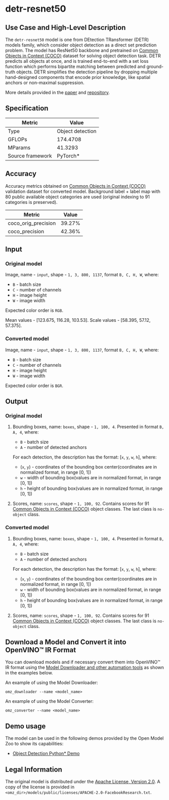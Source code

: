 # detr-resnet50

## Use Case and High-Level Description

The `detr-resnet50` model is one from DEtection TRansformer (DETR) models family, which consider object detection as a direct set prediction problem. The model has ResNet50 backbone and pretrained on [Common Objects in Context (COCO)](https://cocodataset.org/#home) dataset for solving object detection task. DETR predicts all objects at once, and is trained end-to-end with a set loss function which performs bipartite matching between predicted and ground-truth objects. DETR simplifies the detection pipeline by dropping multiple hand-designed components that encode prior knowledge, like spatial anchors or non-maximal suppression.

More details provided in the [paper](https://arxiv.org/abs/2005.12872) and [repository](https://github.com/facebookresearch/detr).

## Specification

| Metric                          | Value             |
|---------------------------------|-------------------|
| Type                            | Object detection  |
| GFLOPs                          | 174.4708          |
| MParams                         | 41.3293           |
| Source framework                | PyTorch\*         |

## Accuracy

Accuracy metrics obtained on [Common Objects in Context (COCO)](https://cocodataset.org/#home) validation dataset for converted model. Background label + label map with 80 public available object categories are used (original indexing to 91 categories is preserved).

| Metric              | Value  |
| ------------------- | ------ |
| coco_orig_precision | 39.27% |
| coco_precision      | 42.36% |

## Input

### Original model

Image, name - `input`, shape - `1, 3, 800, 1137`, format `B, C, H, W`, where:

- `B` - batch size
- `C` - number of channels
- `H` - image height
- `W` - image width

Expected color order is `RGB`.

Mean values - [123.675, 116.28, 103.53].
Scale values - [58.395, 57.12, 57.375].

### Converted model

Image, name - `input`, shape - `1, 3, 800, 1137`, format `B, C, H, W`, where:

- `B` - batch size
- `C` - number of channels
- `H` - image height
- `W` - image width

Expected color order is `BGR`.

## Output

### Original model

1. Bounding boxes, name: `boxes`, shape - `1, 100, 4`. Presented in format `B, A, 4`, where:

    - `B` - batch size
    - `A` - number of detected anchors

    For each detection, the description has the format: [`x`, `y`, `w`, `h`], where:

    - (`x`, `y`) - coordinates of the bounding box center(coordinates are in normalized format, in range [0, 1])
    - `w` - width of bounding box(values are in normalized format, in range [0, 1])
    - `h` - height of bounding box(values are in normalized format, in range [0, 1])

2. Scores, name: `scores`, shape - `1, 100, 92`. Contains scores for 91 [Common Objects in Context (COCO)](https://cocodataset.org/#home) object classes. The last class is `no-object` class.

### Converted model

1. Bounding boxes, name: `boxes`, shape - `1, 100, 4`. Presented in format `B, A, 4`, where:

    - `B` - batch size
    - `A` - number of detected anchors

    For each detection, the description has the format: [`x`, `y`, `w`, `h`], where:

    - (`x`, `y`) - coordinates of the bounding box center(coordinates are in normalized format, in range [0, 1])
    - `w` - width of bounding box(values are in normalized format, in range [0, 1])
    - `h` - height of bounding box(values are in normalized format, in range [0, 1])

2. Scores, name: `scores`, shape - `1, 100, 92`. Contains scores for 91 [Common Objects in Context (COCO)](https://cocodataset.org/#home) object classes. The last class is `no-object` class.

## Download a Model and Convert it into OpenVINO™ IR Format

You can download models and if necessary convert them into OpenVINO™ IR format using the [Model Downloader and other automation tools](../../../tools/model_tools/README.md) as shown in the examples below.

An example of using the Model Downloader:
```
omz_downloader --name <model_name>
```

An example of using the Model Converter:
```
omz_converter --name <model_name>
```

## Demo usage

The model can be used in the following demos provided by the Open Model Zoo to show its capabilities:

* [Object Detection Python\* Demo](../../../demos/object_detection_demo/python/README.md)

## Legal Information

The original model is distributed under the
[Apache License, Version 2.0](https://raw.githubusercontent.com/facebookresearch/detr/master/LICENSE).
A copy of the license is provided in `<omz_dir>/models/public/licenses/APACHE-2.0-FacebookResearch.txt`.
